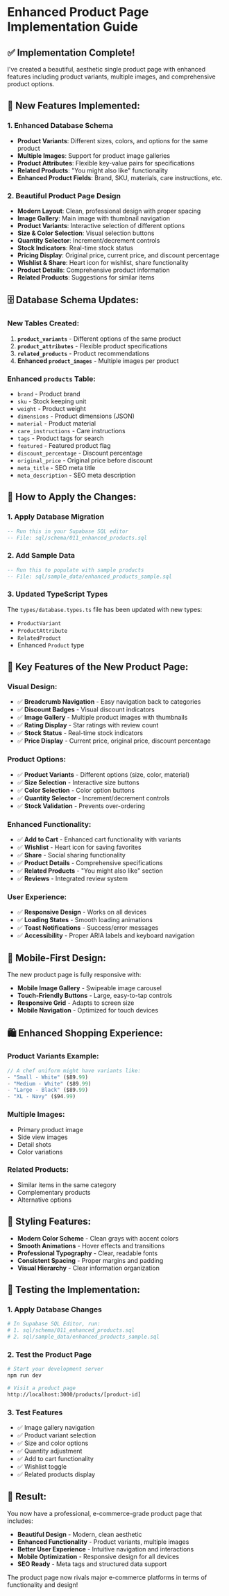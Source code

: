 # Enhanced Product Page Implementation Guide

## ✅ **Implementation Complete!**

I've created a beautiful, aesthetic single product page with enhanced features including product variants, multiple images, and comprehensive product options.

## 🎨 **New Features Implemented:**

### 1. **Enhanced Database Schema**
- **Product Variants**: Different sizes, colors, and options for the same product
- **Multiple Images**: Support for product image galleries
- **Product Attributes**: Flexible key-value pairs for specifications
- **Related Products**: "You might also like" functionality
- **Enhanced Product Fields**: Brand, SKU, materials, care instructions, etc.

### 2. **Beautiful Product Page Design**
- **Modern Layout**: Clean, professional design with proper spacing
- **Image Gallery**: Main image with thumbnail navigation
- **Product Variants**: Interactive selection of different options
- **Size & Color Selection**: Visual selection buttons
- **Quantity Selector**: Increment/decrement controls
- **Stock Indicators**: Real-time stock status
- **Pricing Display**: Original price, current price, and discount percentage
- **Wishlist & Share**: Heart icon for wishlist, share functionality
- **Product Details**: Comprehensive product information
- **Related Products**: Suggestions for similar items

## 🗄️ **Database Schema Updates:**

### **New Tables Created:**
1. **`product_variants`** - Different options of the same product
2. **`product_attributes`** - Flexible product specifications
3. **`related_products`** - Product recommendations
4. **Enhanced `product_images`** - Multiple images per product

### **Enhanced `products` Table:**
- `brand` - Product brand
- `sku` - Stock keeping unit
- `weight` - Product weight
- `dimensions` - Product dimensions (JSON)
- `material` - Product material
- `care_instructions` - Care instructions
- `tags` - Product tags for search
- `featured` - Featured product flag
- `discount_percentage` - Discount percentage
- `original_price` - Original price before discount
- `meta_title` - SEO meta title
- `meta_description` - SEO meta description

## 🚀 **How to Apply the Changes:**

### 1. **Apply Database Migration**
```sql
-- Run this in your Supabase SQL editor
-- File: sql/schema/011_enhanced_products.sql
```

### 2. **Add Sample Data**
```sql
-- Run this to populate with sample products
-- File: sql/sample_data/enhanced_products_sample.sql
```

### 3. **Updated TypeScript Types**
The `types/database.types.ts` file has been updated with new types:
- `ProductVariant`
- `ProductAttribute`
- `RelatedProduct`
- Enhanced `Product` type

## 🎯 **Key Features of the New Product Page:**

### **Visual Design:**
- ✅ **Breadcrumb Navigation** - Easy navigation back to categories
- ✅ **Discount Badges** - Visual discount indicators
- ✅ **Image Gallery** - Multiple product images with thumbnails
- ✅ **Rating Display** - Star ratings with review count
- ✅ **Stock Status** - Real-time stock indicators
- ✅ **Price Display** - Current price, original price, discount percentage

### **Product Options:**
- ✅ **Product Variants** - Different options (size, color, material)
- ✅ **Size Selection** - Interactive size buttons
- ✅ **Color Selection** - Color option buttons
- ✅ **Quantity Selector** - Increment/decrement controls
- ✅ **Stock Validation** - Prevents over-ordering

### **Enhanced Functionality:**
- ✅ **Add to Cart** - Enhanced cart functionality with variants
- ✅ **Wishlist** - Heart icon for saving favorites
- ✅ **Share** - Social sharing functionality
- ✅ **Product Details** - Comprehensive specifications
- ✅ **Related Products** - "You might also like" section
- ✅ **Reviews** - Integrated review system

### **User Experience:**
- ✅ **Responsive Design** - Works on all devices
- ✅ **Loading States** - Smooth loading animations
- ✅ **Toast Notifications** - Success/error messages
- ✅ **Accessibility** - Proper ARIA labels and keyboard navigation

## 📱 **Mobile-First Design:**

The new product page is fully responsive with:
- **Mobile Image Gallery** - Swipeable image carousel
- **Touch-Friendly Buttons** - Large, easy-to-tap controls
- **Responsive Grid** - Adapts to screen size
- **Mobile Navigation** - Optimized for touch devices

## 🛍️ **Enhanced Shopping Experience:**

### **Product Variants Example:**
```typescript
// A chef uniform might have variants like:
- "Small - White" ($89.99)
- "Medium - White" ($89.99)
- "Large - Black" ($89.99)
- "XL - Navy" ($94.99)
```

### **Multiple Images:**
- Primary product image
- Side view images
- Detail shots
- Color variations

### **Related Products:**
- Similar items in the same category
- Complementary products
- Alternative options

## 🎨 **Styling Features:**

- **Modern Color Scheme** - Clean grays with accent colors
- **Smooth Animations** - Hover effects and transitions
- **Professional Typography** - Clear, readable fonts
- **Consistent Spacing** - Proper margins and padding
- **Visual Hierarchy** - Clear information organization

## 🔧 **Testing the Implementation:**

### 1. **Apply Database Changes**
```bash
# In Supabase SQL Editor, run:
# 1. sql/schema/011_enhanced_products.sql
# 2. sql/sample_data/enhanced_products_sample.sql
```

### 2. **Test the Product Page**
```bash
# Start your development server
npm run dev

# Visit a product page
http://localhost:3000/products/[product-id]
```

### 3. **Test Features**
- ✅ Image gallery navigation
- ✅ Product variant selection
- ✅ Size and color options
- ✅ Quantity adjustment
- ✅ Add to cart functionality
- ✅ Wishlist toggle
- ✅ Related products display

## 🎉 **Result:**

You now have a professional, e-commerce-grade product page that includes:
- **Beautiful Design** - Modern, clean aesthetic
- **Enhanced Functionality** - Product variants, multiple images
- **Better User Experience** - Intuitive navigation and interactions
- **Mobile Optimization** - Responsive design for all devices
- **SEO Ready** - Meta tags and structured data support

The product page now rivals major e-commerce platforms in terms of functionality and design!
